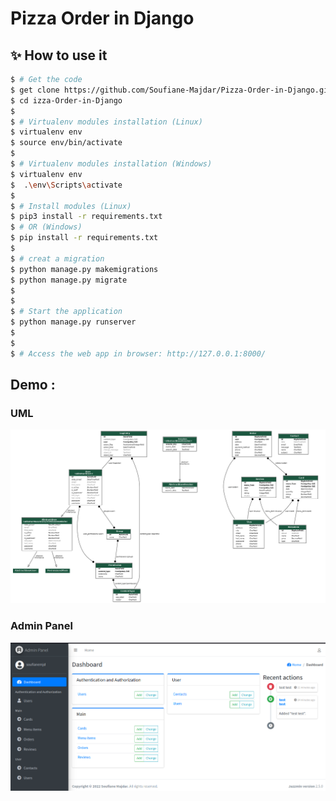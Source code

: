# Pizza Order in Django

## ✨ How to use it

```bash
$ # Get the code
$ get clone https://github.com/Soufiane-Majdar/Pizza-Order-in-Django.git
$ cd izza-Order-in-Django
$
$ # Virtualenv modules installation (Linux)
$ virtualenv env
$ source env/bin/activate
$
$ # Virtualenv modules installation (Windows)
$ virtualenv env
$  .\env\Scripts\activate
$
$ # Install modules (Linux)
$ pip3 install -r requirements.txt
$ # OR (Windows)
$ pip install -r requirements.txt
$
$ # creat a migration
$ python manage.py makemigrations
$ python manage.py migrate
$
$
$ # Start the application
$ python manage.py runserver 
$
$
$ # Access the web app in browser: http://127.0.0.1:8000/
```

## Demo :
### UML
<img src="readme_IMG/UML.png" />

### Admin Panel
<img src="readme_IMG/Admin_panel.png" />

